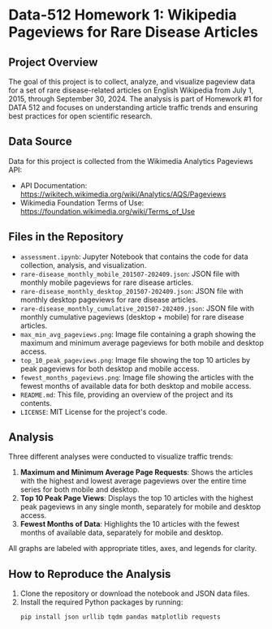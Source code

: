 # Data-512 Homework 1: Wikipedia Pageviews for Rare Disease Articles

## Project Overview
The goal of this project is to collect, analyze, and visualize pageview data for a set of rare disease-related articles on English Wikipedia from July 1, 2015, through September 30, 2024. The analysis is part of Homework #1 for DATA 512 and focuses on understanding article traffic trends and ensuring best practices for open scientific research.

## Data Source
Data for this project is collected from the Wikimedia Analytics Pageviews API:
- API Documentation: https://wikitech.wikimedia.org/wiki/Analytics/AQS/Pageviews
- Wikimedia Foundation Terms of Use: https://foundation.wikimedia.org/wiki/Terms_of_Use

## Files in the Repository
- `assessment.ipynb`: Jupyter Notebook that contains the code for data collection, analysis, and visualization.
- `rare-disease_monthly_mobile_201507-202409.json`: JSON file with monthly mobile pageviews for rare disease articles.
- `rare-disease_monthly_desktop_201507-202409.json`: JSON file with monthly desktop pageviews for rare disease articles.
- `rare-disease_monthly_cumulative_201507-202409.json`: JSON file with monthly cumulative pageviews (desktop + mobile) for rare disease articles.
- `max_min_avg_pageviews.png`: Image file containing a graph showing the maximum and minimum average pageviews for both mobile and desktop access.
- `top_10_peak_pageviews.png`: Image file showing the top 10 articles by peak pageviews for both desktop and mobile access.
- `fewest_months_pageviews.png`: Image file showing the articles with the fewest months of available data for both desktop and mobile access.
- `README.md`: This file, providing an overview of the project and its contents.
- `LICENSE`: MIT License for the project's code.

## Analysis
Three different analyses were conducted to visualize traffic trends:
1. **Maximum and Minimum Average Page Requests**: Shows the articles with the highest and lowest average pageviews over the entire time series for both mobile and desktop.
2. **Top 10 Peak Page Views**: Displays the top 10 articles with the highest peak pageviews in any single month, separately for mobile and desktop access.
3. **Fewest Months of Data**: Highlights the 10 articles with the fewest months of available data, separately for mobile and desktop.

All graphs are labeled with appropriate titles, axes, and legends for clarity.

## How to Reproduce the Analysis
1. Clone the repository or download the notebook and JSON data files.
2. Install the required Python packages by running:
   ```bash
   pip install json urllib tqdm pandas matplotlib requests
  

